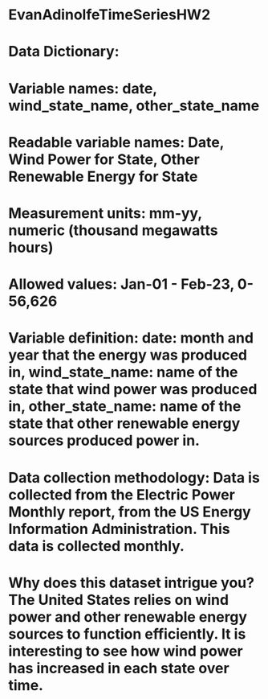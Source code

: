 # EvanAdinolfeTimeSeriesHW2

# Data Dictionary: 
# Variable names: date, wind_state_name, other_state_name
# Readable variable names: Date, Wind Power for State, Other Renewable Energy for State
# Measurement units: mm-yy, numeric (thousand megawatts hours)
# Allowed values: Jan-01 - Feb-23, 0-56,626
# Variable definition: date: month and year that the energy was produced in, wind_state_name: name of the state that wind power was produced in, other_state_name: name of the state that other renewable energy sources produced power in.

# Data collection methodology: Data is collected from the Electric Power Monthly report, from the US Energy Information Administration. This data is collected monthly.

# Why does this dataset intrigue you? The United States relies on wind power and other renewable energy sources to function efficiently. It is interesting to see how wind power has increased in each state over time.

